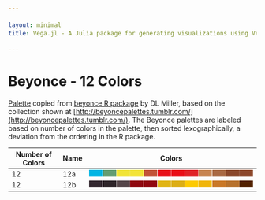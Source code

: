 ```yaml
---

layout: minimal
title: Vega.jl - A Julia package for generating visualizations using Vega

---
```


# Beyonce - 12 Colors

[Palette](https://gist.github.com/dill/fb75131e618c52564fc9) copied from [beyonce R package](https://github.com/dill/beyonce) by DL Miller, based on the collection shown at [http://beyoncepalettes.tumblr.com/](http://beyoncepalettes.tumblr.com/). The Beyonce palettes are labeled based on number of colors in the palette, then sorted lexographically, a deviation from the ordering in the R package.

|Number of Colors | Name  | Colors|
|---|---|---|
|12|12a|![](images/beyonce/12/12a.png)|
|12|12b|![](images/beyonce/12/12b.png)|